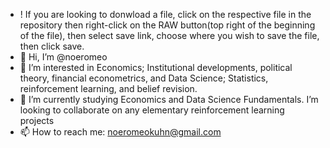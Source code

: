 - ! If you are looking to donwload a file, click on the respective file in the repository then right-click on the RAW button(top right of the beginning of the file), then select save link, choose where you wish to save the file, then click save.
- 👋 Hi, I’m @noeromeo
- 👀 I’m interested in Economics; Institutional developments, political theory, financial econometrics, and Data Science; Statistics, reinforcement learning, and belief revision. 
- 🌱 I’m currently studying Economics and Data Science Fundamentals. I’m looking to collaborate on any elementary reinforcement learning projects
- 📫 How to reach me: noeromeokuhn@gmail.com


